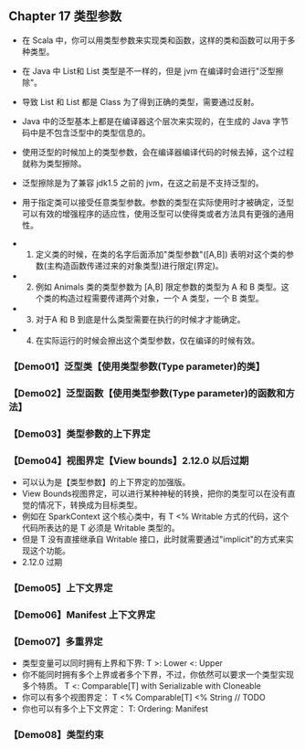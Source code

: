 ## Chapter 17 类型参数

- 在 Scala 中，你可以用类型参数来实现类和函数，这样的类和函数可以用于多种类型。
- 在 Java 中 List<String>和 List<Int> 类型是不一样的，但是 jvm 在编译时会进行"泛型擦除"。
- 导致 List<String> 和 List<Int> 都是 Class<List> 为了得到正确的类型，需要通过反射。
- Java 中的泛型基本上都是在编译器这个层次来实现的，在生成的 Java 字节码中是不包含泛型中的类型信息的。
- 使用泛型的时候加上的类型参数，会在编译器编译代码的时候去掉，这个过程就称为类型擦除。
- 泛型擦除是为了兼容 jdk1.5 之前的 jvm，在这之前是不支持泛型的。

- 用于指定类可以接受任意类型参数。参数的类型在实际使用时才被确定，泛型可以有效的增强程序的适应性，使用泛型可以使得类或者方法具有更强的通用性。
- 1. 定义类的时候，在类的名字后面添加"类型参数"([A,B]) 表明对这个类的参数(主构造函数传递过来的对象类型)进行限定(界定)。
- 2. 例如 Animals 类的类型参数为 [A,B] 限定参数的类型为 A 和 B 类型。这个类的构造过程需要传递两个对象，一个 A 类型，一个 B 类型。
- 3. 对于A 和 B 到底是什么类型需要在执行的时候才才能确定。
- 4. 在实际运行的时候会擦出这个类型参数，仅在编译的时候有效。

### 【Demo01】泛型类【使用类型参数(Type parameter)的类】

### 【Demo02】泛型函数【使用类型参数(Type parameter)的函数和方法】

### 【Demo03】类型参数的上下界定

### 【Demo04】视图界定【View bounds】2.12.0 以后过期

- 可以认为是【类型参数】的上下界定的加强版。
- View Bounds视图界定，可以进行某种神秘的转换，把你的类型可以在没有直觉的情况下，转换成为目标类型。
- 例如在 SparkContext 这个核心类中，有 T <% Writable 方式的代码，这个代码所表达的是 T 必须是 Writable 类型的。
- 但是 T 没有直接继承自 Writable 接口，此时就需要通过"implicit"的方式来实现这个功能。
- 2.12.0 过期

### 【Demo05】上下文界定

### 【Demo06】Manifest 上下文界定

### 【Demo07】多重界定

- 类型变量可以同时拥有上界和下界:  T >: Lower <: Upper
- 你不能同时拥有多个上界或者多个下界，不过，你依然可以要求一个类型实现多个特质。
  T <: Comparable[T] with Serializable with Cloneable
- 你可以有多个视图界定： T <% Comparable[T] <% String // TODO
- 你也可以有多个上下文界定： T: Ordering: Manifest

### 【Demo08】类型约束

